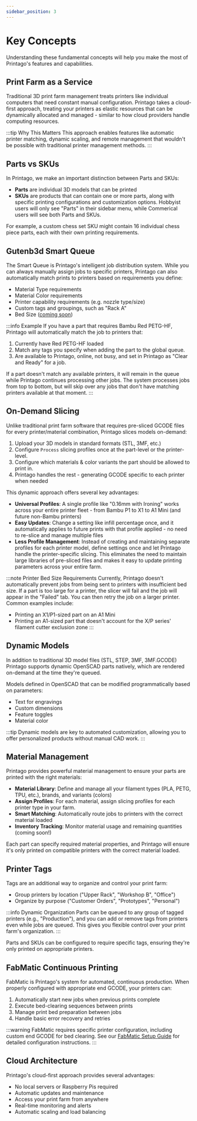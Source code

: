 ```yaml
---
sidebar_position: 3
---
```


# Key Concepts

Understanding these fundamental concepts will help you make the most of Printago's features and capabilities.

## Print Farm as a Service

Traditional 3D print farm management treats printers like individual computers that need constant manual configuration. Printago takes a cloud-first approach, treating your printers as elastic resources that can be dynamically allocated and managed - similar to how cloud providers handle computing resources.

:::tip Why This Matters
This approach enables features like automatic printer matching, dynamic scaling, and remote management that wouldn't be possible with traditional printer management methods.
:::

## Parts vs SKUs

In Printago, we make an important distinction between Parts and SKUs:

- **Parts** are individual 3D models that can be printed
- **SKUs** are products that can contain one or more parts, along with specific printing configurations and customization options.  Hobbyist users will only see "Parts" in their sidebar menu, while Commerical users will see both Parts and SKUs.

For example, a custom chess set SKU might contain 16 individual chess piece parts, each with their own printing requirements.

## Gutenb3d Smart Queue

The Smart Queue is Printago's intelligent job distribution system. While you can always manually assign jobs to specific printers, Printago can also automatically match prints to printers based on requirements you define:

- Material Type requirements
- Material Color requirements
- Printer capability requirements (e.g. nozzle type/size)
- Custom tags and groupings, such as "Rack A"
- Bed Size ([coming soon](#printer-bed-size-requirements)) 

:::info Example
If you have a part that requires Bambu Red PETG-HF, Printago will automatically match the job to printers that:
1. Currently have Red PETG-HF loaded
2. Match any tags you specify when adding the part to the global queue.  
3. Are available to Printago, online, not busy, and set in Printago as "Clear and Ready" for a job.

If a part doesn't match any available printers, it will remain in the queue while Printago continues processing other jobs. The system processes jobs from top to bottom, but will skip over any jobs that don't have matching printers available at that moment.
:::

## On-Demand Slicing

Unlike traditional print farm software that requires pre-sliced GCODE files for every printer/material combination, Printago slices models on-demand:

1. Upload your 3D models in standard formats (STL, 3MF, etc.)
2. Configure `Process` slicing profiles once at the part-level or the printer-level.  
3. Configure which materials & color variants the part should be allowed to print in.
3. Printago handles the rest - generating GCODE specific to each printer when needed

This dynamic approach offers several key advantages:

- **Universal Profiles**: A single profile like "0.16mm with Ironing" works across your entire printer fleet - from Bambu P1 to X1 to A1 Mini (and future non-Bambu printers)
- **Easy Updates**: Change a setting like infill percentage once, and it automatically applies to future prints with that profile applied - no need to re-slice and manage multiple files
- **Less Profile Management**: Instead of creating and maintaining separate profiles for each printer model, define settings once and let Printago handle the printer-specific slicing.
<a id="printer-bed-size-requirements"></a>
This eliminates the need to maintain large libraries of pre-sliced files and makes it easy to update printing parameters across your entire farm.


:::note Printer Bed Size Requirements
Currently, Printago doesn't automatically prevent jobs from being sent to printers with insufficient bed size. If a part is too large for a printer, the slicer will fail and the job will appear in the "Failed" tab. You can then retry the job on a larger printer. Common examples include:
- Printing an X1/P1-sized part on an A1 Mini
- Printing an A1-sized part that doesn't account for the X/P series' filament cutter exclusion zone
:::

## Dynamic Models

In addition to traditional 3D model files (STL, STEP, 3MF, 3MF.GCODE) Printago supports dynamic OpenSCAD parts natively, which are rendered on-demand at the time they're queued.

Models defined in OpenSCAD that can be modified programmatically based on parameters:
- Text for engravings
- Custom dimensions
- Feature toggles
- Material color

:::tip
Dynamic models are key to automated customization, allowing you to offer personalized products without manual CAD work.
:::

## Material Management

Printago provides powerful material management to ensure your parts are printed with the right materials:

- **Material Library**: Define and manage all your filament types (PLA, PETG, TPU, etc.), brands, and variants (colors)
- **Assign Profiles**: For each material, assign slicing profiles for each printer type in your farm.
- **Smart Matching**: Automatically route jobs to printers with the correct material loaded
- **Inventory Tracking**: Monitor material usage and remaining quantities (coming soon!)

Each part can specify required material properties, and Printago will ensure it's only printed on compatible printers with the correct material loaded.

## Printer Tags

Tags are an additional way to organize and control your print farm:

- Group printers by location ("Upper Rack", "Workshop B", "Office")
- Organize by purpose ("Customer Orders", "Prototypes", "Personal")


:::info Dynamic Organization
Parts can be queued to any group of tagged printers (e.g., "Production"), and you can add or remove tags from printers even while jobs are queued. This gives you flexible control over your print farm's organization.
:::

Parts and SKUs can be configured to require specific tags, ensuring they're only printed on appropriate printers.

## FabMatic Continuous Printing

FabMatic is Printago's system for automated, continuous production. When properly configured with appropriate end GCODE, your printers can:

1. Automatically start new jobs when previous prints complete
2. Execute bed-clearing sequences between prints
3. Manage print bed preparation between jobs
4. Handle basic error recovery and retries

:::warning
FabMatic requires specific printer configuration, including custom end GCODE for bed clearing. See our [FabMatic Setup Guide](../printing/advanced-printing/fabmatic-continuous-printing) for detailed configuration instructions.
:::

## Cloud Architecture

Printago's cloud-first approach provides several advantages:

- No local servers or Raspberry Pis required
- Automatic updates and maintenance
- Access your print farm from anywhere
- Real-time monitoring and alerts
- Automatic scaling and load balancing
